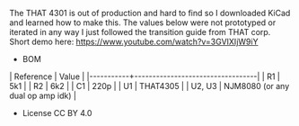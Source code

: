 The THAT 4301 is out of production and hard to find so I downloaded KiCad and learned how to make this. The values below were not prototyped or iterated in any way I just followed the transition guide from THAT corp. Short demo here: https://www.youtube.com/watch?v=3GVIXIjW9iY 

* BOM

| Reference | Value                            |
|-----------+----------------------------------|
| R1        | 5k1                              |
| R2        | 6k2                              |
| C1        | 220p                             |
| U1        | THAT4305                         |
| U2, U3    | NJM8080 (or any dual op amp idk) |

* License
CC BY 4.0
